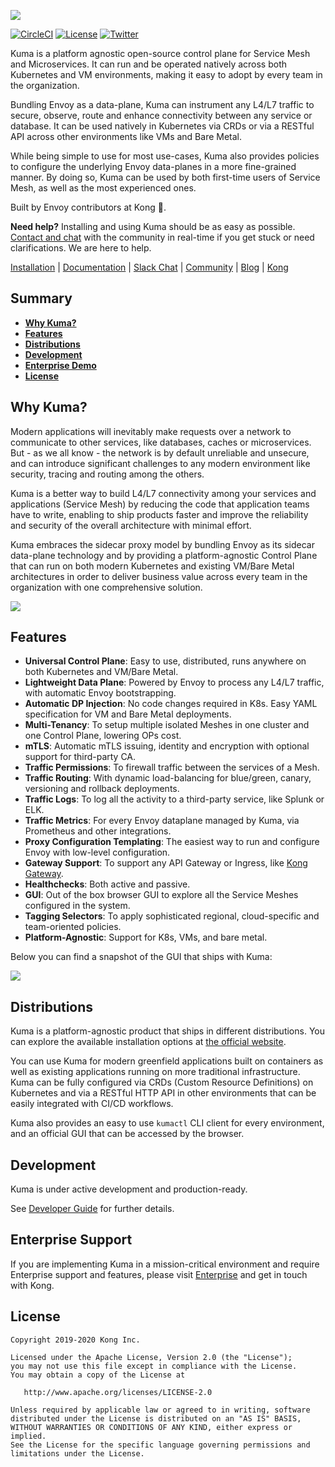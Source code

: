 [![][kuma-logo]][kuma-url]

[![CircleCI](https://circleci.com/gh/Kong/kuma.svg?style=svg&circle-token=e3f6c5429ee47ca0eb4bd2542e4b8801a7856373)](https://circleci.com/gh/Kong/kuma)
[![License](https://img.shields.io/badge/License-Apache%202.0-blue.svg)](https://github.com/Kong/kuma/blob/master/LICENSE)
[![Twitter](https://img.shields.io/twitter/follow/thekonginc.svg?style=social&label=Follow)](https://twitter.com/intent/follow?screen_name=thekonginc)

Kuma is a platform agnostic open-source control plane for Service Mesh and Microservices. It can run and be operated natively across both Kubernetes and VM environments, making it easy to adopt by every team in the organization.

Bundling Envoy as a data-plane, Kuma can instrument any L4/L7 traffic to secure, observe, route and enhance connectivity between any service or database. It can be used natively in Kubernetes via CRDs or via a RESTful API across other environments like VMs and Bare Metal.

While being simple to use for most use-cases, Kuma also provides policies to configure the underlying Envoy data-planes in a more fine-grained manner. By doing so, Kuma can be used by both first-time users of Service Mesh, as well as the most experienced ones.

Built by Envoy contributors at Kong 🦍.

**Need help?** Installing and using Kuma should be as easy as possible. [Contact and chat](https://kuma.io/community) with the community in real-time if you get stuck or need clarifications. We are here to help.

[Installation](https://kuma.io/install) |
[Documentation](https://kuma.io/docs) |
[Slack Chat](https://chat.kuma.io) |
[Community](https://kuma.io/community) |
[Blog](https://konghq.com/blog) |
[Kong](https://konghq.com)

## Summary

- [**Why Kuma?**](#why-kuma)
- [**Features**](#features)
- [**Distributions**](#distributions)
- [**Development**](#development)
- [**Enterprise Demo**](#enterprise-demo)
- [**License**](#license)

## Why Kuma?

Modern applications will inevitably make requests over a network to communicate to other services, like databases, caches or microservices. But - as we all know - the network is by default unreliable and unsecure, and can introduce significant challenges to any modern environment like security, tracing and routing among the others.

Kuma is a better way to build L4/L7 connectivity among your services and applications (Service Mesh) by reducing the code that application teams have to write, enabling to ship products faster and improve the reliability and security of the overall architecture with minimal effort. 

Kuma embraces the sidecar proxy model by bundling Envoy as its sidecar data-plane technology and by providing a platform-agnostic Control Plane that can run on both modern Kubernetes and existing VM/Bare Metal architectures in order to deliver business value across every team in the organization with one comprehensive solution.

[![][kuma-benefits]][kuma-url]

## Features

* **Universal Control Plane**: Easy to use, distributed, runs anywhere on both Kubernetes and VM/Bare Metal.
* **Lightweight Data Plane**: Powered by Envoy to process any L4/L7 traffic, with automatic Envoy bootstrapping.
* **Automatic DP Injection**: No code changes required in K8s. Easy YAML specification for VM and Bare Metal deployments.
* **Multi-Tenancy**: To setup multiple isolated Meshes in one cluster and one Control Plane, lowering OPs cost.
* **mTLS**: Automatic mTLS issuing, identity and encryption with optional support for third-party CA.
* **Traffic Permissions**: To firewall traffic between the services of a Mesh.
* **Traffic Routing**: With dynamic load-balancing for blue/green, canary, versioning and rollback deployments.
* **Traffic Logs**: To log all the activity to a third-party service, like Splunk or ELK.
* **Traffic Metrics**: For every Envoy dataplane managed by Kuma, via Prometheus and other integrations.
* **Proxy Configuration Templating**: The easiest way to run and configure Envoy with low-level configuration.
* **Gateway Support**: To support any API Gateway or Ingress, like [Kong Gateway](https://github.com/Kong/kong).
* **Healthchecks**: Both active and passive.
* **GUI**: Out of the box browser GUI to explore all the Service Meshes configured in the system.
* **Tagging Selectors**: To apply sophisticated regional, cloud-specific and team-oriented policies.
* **Platform-Agnostic**: Support for K8s, VMs, and bare metal.

Below you can find a snapshot of the GUI that ships with Kuma:

[![][kuma-gui]][kuma-url]

## Distributions

Kuma is a platform-agnostic product that ships in different distributions. You can explore the available installation options at [the official website](https://kuma.io/install).

You can use Kuma for modern greenfield applications built on containers as well as existing applications running on more traditional infrastructure. Kuma can be fully configured via CRDs (Custom Resource Definitions) on Kubernetes and via a RESTful HTTP API in other environments that can be easily integrated with CI/CD workflows.

Kuma also provides an easy to use `kumactl` CLI client for every environment, and an official GUI that can be accessed by the browser.

## Development

Kuma is under active development and production-ready.

See [Developer Guide](DEVELOPER.md) for further details.

## Enterprise Support

If you are implementing Kuma in a mission-critical environment and require Enterprise support and features, please visit [Enterprise](https://kuma.io/enterprise/) and get in touch with Kong.

## License

```
Copyright 2019-2020 Kong Inc.

Licensed under the Apache License, Version 2.0 (the "License");
you may not use this file except in compliance with the License.
You may obtain a copy of the License at

   http://www.apache.org/licenses/LICENSE-2.0

Unless required by applicable law or agreed to in writing, software
distributed under the License is distributed on an "AS IS" BASIS,
WITHOUT WARRANTIES OR CONDITIONS OF ANY KIND, either express or implied.
See the License for the specific language governing permissions and
limitations under the License.
```

[kuma-url]: https://kuma.io/
[kuma-logo]: https://kuma-public-assets.s3.amazonaws.com/kuma-logo.png
[kuma-gui]: https://kuma-public-assets.s3.amazonaws.com/kuma-gui.png
[kuma-benefits]: https://kuma-public-assets.s3.amazonaws.com/kuma-benefits.jpg
